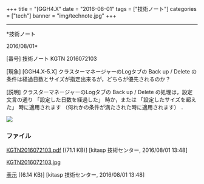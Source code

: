 ﻿+++
title = "[GGH4.X"
date = "2016-08-01"
tags = ["技術ノート"]
categories = ["tech"]
banner = "img/technote.jpg"
+++

-----------------------------------------------------------------------------------------------------------------------------

*技術ノート

2016/08/01*


[番号]
技術ノート KGTN 2016072103

[現象]
[GGH4.X-5.X] クラスターマネージャーのLogタブの Back up / Delete
の条件は経過日数とサイズが指定出来るが，どちらが優先されるのか？

[説明]
クラスターマネージャーのLogタブの Back up / Delete
の処理は，設定文言の通り 「設定した日数を経過した」 時か，または
「設定したサイズを超えた」 時に適用されます
（何れかの条件が満たされた時に適用されます） ．

![](http://techreport.kitasp.net/attachments/download/2833/KGTN2016072103.jpg)


### ファイル

 
 


[KGTN2016072103.pdf](http://techreport.kitasp.net/attachments/download/2832/KGTN2016072103.pdf)
 [(71.1 KB)] [kitasp 技術センター, 2016/08/01
13:48]

[KGTN2016072103.jpg](http://techreport.kitasp.net/attachments/download/2833/KGTN2016072103.jpg)

[表示](http://techreport.kitasp.net/attachments/2833/KGTN2016072103.jpg "表示")
 [(6.14 KB)] [kitasp 技術センター, 2016/08/01
13:48]


 


 

